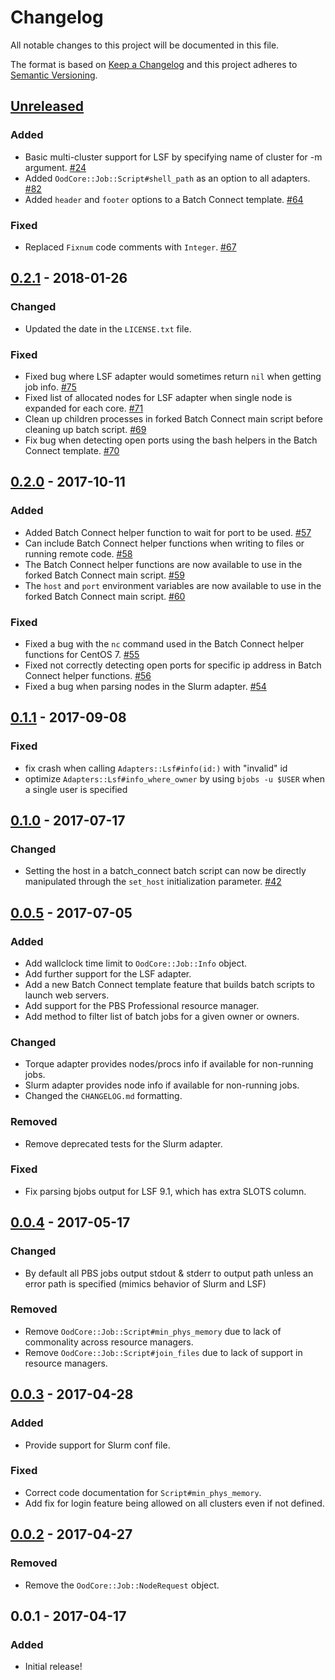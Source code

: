 # Changelog

All notable changes to this project will be documented in this file.

The format is based on [Keep a Changelog](http://keepachangelog.com/en/1.0.0/)
and this project adheres to [Semantic Versioning](http://semver.org/spec/v2.0.0.html).

## [Unreleased]
### Added
- Basic multi-cluster support for LSF by specifying name of cluster for -m
  argument. [#24](https://github.com/OSC/ood_core/issues/24)
- Added `OodCore::Job::Script#shell_path` as an option to all adapters.
  [#82](https://github.com/OSC/ood_core/issues/82)
- Added `header` and `footer` options to a Batch Connect template.
  [#64](https://github.com/OSC/ood_core/issues/64)

### Fixed
- Replaced `Fixnum` code comments with `Integer`.
  [#67](https://github.com/OSC/ood_core/issues/67)

## [0.2.1] - 2018-01-26
### Changed
- Updated the date in the `LICENSE.txt` file.

### Fixed
- Fixed bug where LSF adapter would sometimes return `nil` when getting job
  info. [#75](https://github.com/OSC/ood_core/issues/75)
- Fixed list of allocated nodes for LSF adapter when single node is expanded
  for each core. [#71](https://github.com/OSC/ood_core/issues/71)
- Clean up children processes in forked Batch Connect main script before
  cleaning up batch script. [#69](https://github.com/OSC/ood_core/issues/69)
- Fix bug when detecting open ports using the bash helpers in the Batch Connect
  template. [#70](https://github.com/OSC/ood_core/issues/70)

## [0.2.0] - 2017-10-11
### Added
- Added Batch Connect helper function to wait for port to be used.
  [#57](https://github.com/OSC/ood_core/issues/57)
- Can include Batch Connect helper functions when writing to files or running
  remote code. [#58](https://github.com/OSC/ood_core/issues/58)
- The Batch Connect helper functions are now available to use in the forked
  Batch Connect main script. [#59](https://github.com/OSC/ood_core/issues/59)
- The `host` and `port` environment variables are now available to use in the
  forked Batch Connect main script.
  [#60](https://github.com/OSC/ood_core/issues/60)

### Fixed
- Fixed a bug with the `nc` command used in the Batch Connect helper functions
  for CentOS 7. [#55](https://github.com/OSC/ood_core/issues/55)
- Fixed not correctly detecting open ports for specific ip address in Batch
  Connect helper functions. [#56](https://github.com/OSC/ood_core/issues/56)
- Fixed a bug when parsing nodes in the Slurm adapter.
  [#54](https://github.com/OSC/ood_core/issues/54)

## [0.1.1] - 2017-09-08
### Fixed
- fix crash when calling `Adapters::Lsf#info(id:)` with "invalid" id
- optimize `Adapters::Lsf#info_where_owner` by using `bjobs -u $USER` when a single user is specified

## [0.1.0] - 2017-07-17
### Changed
- Setting the host in a batch_connect batch script can now be directly
  manipulated through the `set_host` initialization parameter.
  [#42](https://github.com/OSC/ood_core/issues/42)

## [0.0.5] - 2017-07-05
### Added
- Add wallclock time limit to `OodCore::Job::Info` object.
- Add further support for the LSF adapter.
- Add a new Batch Connect template feature that builds batch scripts to launch
  web servers.
- Add support for the PBS Professional resource manager.
- Add method to filter list of batch jobs for a given owner or owners.

### Changed
- Torque adapter provides nodes/procs info if available for non-running jobs.
- Slurm adapter provides node info if available for non-running jobs.
- Changed the `CHANGELOG.md` formatting.

### Removed
- Remove deprecated tests for the Slurm adapter.

### Fixed
- Fix parsing bjobs output for LSF 9.1, which has extra SLOTS column.

## [0.0.4] - 2017-05-17
### Changed
- By default all PBS jobs output stdout & stderr to output path unless an error
  path is specified (mimics behavior of Slurm and LSF)

### Removed
- Remove `OodCore::Job::Script#min_phys_memory` due to lack of commonality
  across resource managers.
- Remove `OodCore::Job::Script#join_files` due to lack of support in resource
  managers.

## [0.0.3] - 2017-04-28
### Added
- Provide support for Slurm conf file.

### Fixed
- Correct code documentation for `Script#min_phys_memory`.
- Add fix for login feature being allowed on all clusters even if not defined.

## [0.0.2] - 2017-04-27
### Removed
- Remove the `OodCore::Job::NodeRequest` object.

## 0.0.1 - 2017-04-17
### Added
- Initial release!

[Unreleased]: https://github.com/OSC/ood_core/compare/v0.2.1...HEAD
[0.2.1]: https://github.com/OSC/ood_core/compare/v0.2.0...v0.2.1
[0.2.0]: https://github.com/OSC/ood_core/compare/v0.1.1...v0.2.0
[0.1.1]: https://github.com/OSC/ood_core/compare/v0.1.0...v0.1.1
[0.1.0]: https://github.com/OSC/ood_core/compare/v0.0.5...v0.1.0
[0.0.5]: https://github.com/OSC/ood_core/compare/v0.0.4...v0.0.5
[0.0.4]: https://github.com/OSC/ood_core/compare/v0.0.3...v0.0.4
[0.0.3]: https://github.com/OSC/ood_core/compare/v0.0.2...v0.0.3
[0.0.2]: https://github.com/OSC/ood_core/compare/v0.0.1...v0.0.2
